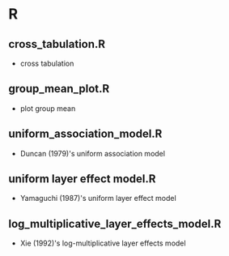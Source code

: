 # R
## cross_tabulation.R
- cross tabulation

## group_mean_plot.R
- plot group mean

## uniform_association_model.R
- Duncan (1979)'s uniform association model

## uniform layer effect model.R
- Yamaguchi (1987)'s uniform layer effect model

## log_multiplicative_layer_effects_model.R
- Xie (1992)'s log-multiplicative layer effects model
